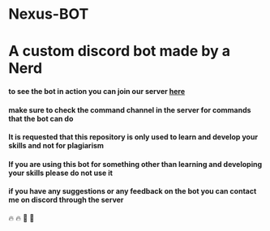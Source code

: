 # Nexus-BOT
# A custom discord bot made by a Nerd 
#### to see the bot in action you can join our server [here](https://discord.gg/gqp5nMzwTY)
#### make sure to check the command channel in the server for commands that the bot can do
#### It is requested that this repository is only used to learn and develop your skills and not for plagiarism 
#### If you are using this bot for something other than learning and developing your skills please do not use it
#### if you have any suggestions or any feedback on the bot you can contact me on discord through the server
:fire: :fire: :clinking_glasses: :e-mail:

